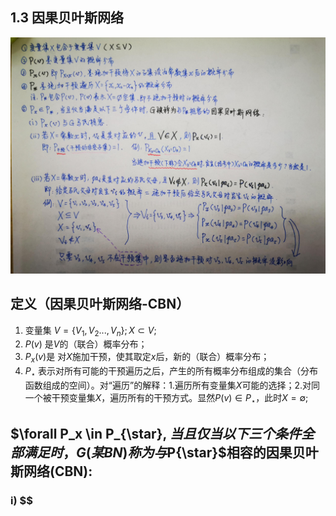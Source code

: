 ## 1.3 因果贝叶斯网络

![贝叶斯网络定义](Definition%201.3.1%20Causal%20Bayesian%20Network.jpg)
## 定义（因果贝叶斯网络-CBN）
1. 变量集 $V=\{V_1,V_2...,V_n\}; X\subset V;$
2. $P(v)$ 是$V$的（联合）概率分布；
3. $P_x(v)$是 对$X$施加干预，使其取定$x$后，新的（联合）概率分布；
4. $P_{\star}$ 表示对所有可能的干预遍历之后，产生的所有概率分布组成的集合（分布函数组成的空间）。对“遍历”的解释：1.遍历所有变量集$X$可能的选择；2.对同一个被干预变量集$X$，遍历所有的干预方式。显然$P(v)\in P_{\star}$，此时$X=\emptyset$;
## $\forall P_x \in P_{\star}, $当且仅当以下三个条件全部满足时，G(某 BN)称为与$P\{\star}$相容的因果贝叶斯网络(CBN):
### i) $$